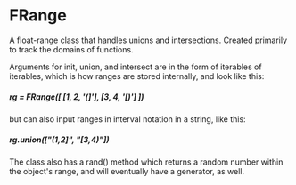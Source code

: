 # FRange

A float-range class that handles unions and intersections. Created primarily to 
track the domains of functions.
  
Arguments for init, union, and intersect are in the form of iterables of iterables, which is how ranges are stored internally, and look like this:  
##### rg = FRange(\[ \[1, 2, '(]'], \[3, 4, '\[)'] ]) 
but can also input ranges in interval notation in a string, like this:   
##### rg.union(\["(1,2]", "\[3,4)"])
  
The class also has a rand() method which returns a random number within the object's range, and will eventually have a generator, as well.
